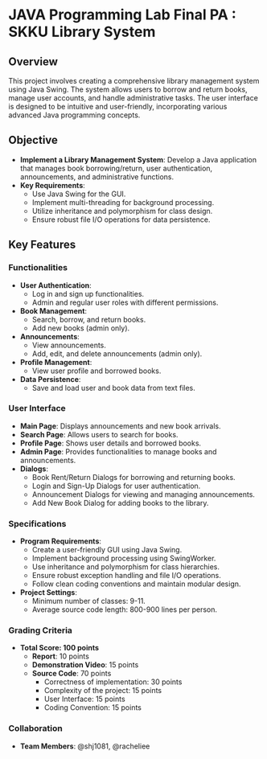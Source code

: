 # JAVA Programming Lab Final PA : SKKU Library System

## Overview
This project involves creating a comprehensive library management system using Java Swing. The system allows users to borrow and return books, manage user accounts, and handle administrative tasks. The user interface is designed to be intuitive and user-friendly, incorporating various advanced Java programming concepts.

## Objective
- **Implement a Library Management System**: Develop a Java application that manages book borrowing/return, user authentication, announcements, and administrative functions.
- **Key Requirements**:
  - Use Java Swing for the GUI.
  - Implement multi-threading for background processing.
  - Utilize inheritance and polymorphism for class design.
  - Ensure robust file I/O operations for data persistence.

## Key Features

### Functionalities
- **User Authentication**: 
  - Log in and sign up functionalities.
  - Admin and regular user roles with different permissions.
- **Book Management**:
  - Search, borrow, and return books.
  - Add new books (admin only).
- **Announcements**:
  - View announcements.
  - Add, edit, and delete announcements (admin only).
- **Profile Management**:
  - View user profile and borrowed books.
- **Data Persistence**:
  - Save and load user and book data from text files.

### User Interface
- **Main Page**: Displays announcements and new book arrivals.
- **Search Page**: Allows users to search for books.
- **Profile Page**: Shows user details and borrowed books.
- **Admin Page**: Provides functionalities to manage books and announcements.
- **Dialogs**: 
  - Book Rent/Return Dialogs for borrowing and returning books.
  - Login and Sign-Up Dialogs for user authentication.
  - Announcement Dialogs for viewing and managing announcements.
  - Add New Book Dialog for adding books to the library.

### Specifications
- **Program Requirements**:
  - Create a user-friendly GUI using Java Swing.
  - Implement background processing using SwingWorker.
  - Use inheritance and polymorphism for class hierarchies.
  - Ensure robust exception handling and file I/O operations.
  - Follow clean coding conventions and maintain modular design.
- **Project Settings**:
  - Minimum number of classes: 9-11.
  - Average source code length: 800-900 lines per person.

### Grading Criteria
- **Total Score: 100 points**
  - **Report**: 10 points
  - **Demonstration Video**: 15 points
  - **Source Code**: 70 points
    - Correctness of implementation: 30 points
    - Complexity of the project: 15 points
    - User Interface: 15 points
    - Coding Convention: 15 points

### Collaboration
- **Team Members**: @shj1081, @racheliee
